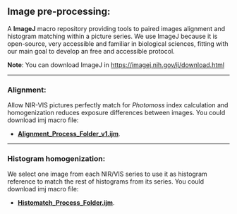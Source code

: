 ## Image pre-processing:

A **ImageJ** macro repository providing tools to paired images alignment and histogram matching within a picture series. 
We use ImageJ because it is open-source, very accessible and familiar in biological sciences, fitting with our main goal to develop an free and accessible protocol.

**Note**: You can download ImageJ in <https://imagej.nih.gov/ij/download.html> 

---
### Alignment:

Allow NIR-VIS pictures perfectly match for *Photomoss* index calculation
and homogenization reduces exposure differences between images. You could download imj macro file:
* [**Alignment_Process_Folder_v1.ijm**](https://github.com/mossmusgo/photomoss/blob/master/vignettes/vignette_ImageJ_preprocessing/Alignment_Process_Folder_v1.ijm).

---
### Histogram homogenization:

We select one image from each NIR/VIS series to use it as histogram
reference to match the rest of histograms from its series. You could download imj macro file:
* [**Histomatch_Process_Folder.ijm**](https://github.com/mossmusgo/photomoss/blob/master/vignettes/vignette_ImageJ_preprocessing/Histomatch_Process_Folder.ijm).


